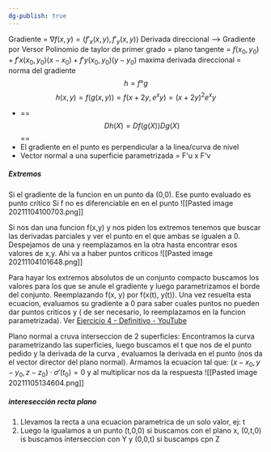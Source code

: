 ```yaml
---
dg-publish: true
---
```

Gradiente = $∇f(x,y)=(f'_x (x,y),f'_y (x,y))$
Derivada direccional --> Gradiente por Versor
Polinomio de taylor de primer grado = plano tangente = $f(x_0, y_0)+f'x(x_0, y_0)(x-x_0)+f'y(x_0, y_0)(y-y_0)$
maxima derivada direccional = norma del gradiente
$$h=f ° g$$
$$h(x,y)=f(g(x,y))=f(x+2y,e^xy )=(x+2y)^2 e^xy$$
- ==$$Dh(X)=Df(g(X)) Dg(X)$$==
- El gradiente en el punto es perpendicular a la linea/curva de nivel
- Vector normal a una superficie parametrizada = F'u x F'v



##### Extremos
Si el gradiente de la funcion en un punto da (0,0). Ese punto evaluado es punto crítico
Si f no es diferenciable en en el punto
![[Pasted image 20211104100703.png]]

Si nos dan una funcion f(x,y) y nos piden los extremos tenemos que buscar las derivadas parciales y ver el punto en el que ambas se igualen a 0. Despejamos de una y reemplazamos en la otra hasta encontrar esos valores de x,y. Ahi va a haber puntos criticos
![[Pasted image 20211104101648.png]]


Para hayar los extremos absolutos de un conjunto compacto buscamos los valores para los que se anule el gradiente y luego parametrizamos  el borde del conjunto. Reemplazando f(x, y) por f(x(t), y(t)). Una vez resuelta esta ecuacion, evaluamos su gradiente a 0 para saber cuales puntos no pueden dar puntos criticos y ( de ser necesario, lo reemplazamos en la funcion parametrizada). Ver [Ejercicio 4 - Definitivo - YouTube](https://www.youtube.com/watch?v=rmAfdBE76-0&ab_channel=MartinMaulhardt)



Plano normal a cruva interseccion de 2 superficies:
Encontramos la curva parametrizando las superficies, luego buscamos el t que nos de el punto pedido y la derivada de la curva , evaluamos la derivada en el punto (nos da el vector director del plano normal). Armamos la ecuacion tal que: $(x−x_0,y−y_0,z−z_0)⋅σ'(t_0)=0$ y al multiplicar nos da la respuesta
![[Pasted image 20211105134604.png]]


##### interesección recta plano
1. Llevamos la recta a una ecuacion parametrica de un solo valor, ej: t
2. Luego la igualamos a un punto (t,0,0) si buscamos con el plano x, (0,t,0) is buscamos interseccion con Y y (0,0,t) si buscamps cpn Z